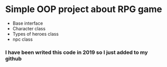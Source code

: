 # Simple OOP project about RPG game
- Base interface
- Character class
- Types of heroes class
- npc class

### I have been writed this code in 2019 so I just added to my github